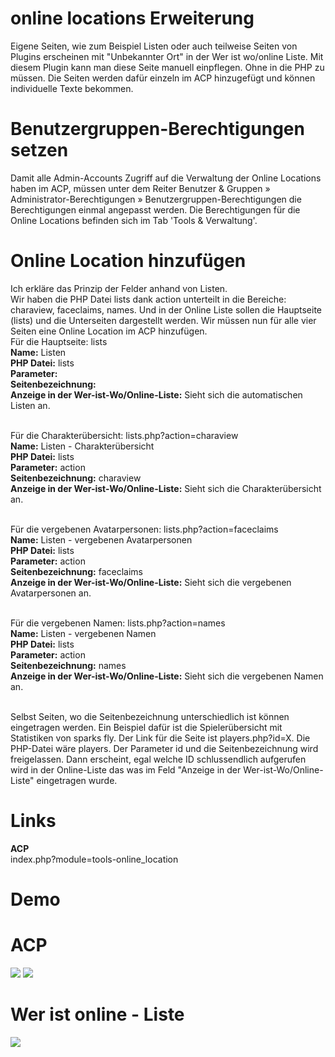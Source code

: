 # online locations Erweiterung
Eigene Seiten, wie zum Beispiel Listen oder auch teilweise Seiten von Plugins erscheinen mit "Unbekannter Ort" in der Wer ist wo/online Liste. Mit diesem Plugin kann man diese Seite manuell einpflegen. Ohne in die PHP zu müssen. Die Seiten werden dafür einzeln im ACP hinzugefügt und können individuelle Texte bekommen. 

# Benutzergruppen-Berechtigungen setzen
Damit alle Admin-Accounts Zugriff auf die Verwaltung der Online Locations haben im ACP, müssen unter dem Reiter Benutzer & Gruppen » Administrator-Berechtigungen » Benutzergruppen-Berechtigungen die Berechtigungen einmal angepasst werden. Die Berechtigungen für die Online Locations befinden sich im Tab 'Tools & Verwaltung'.

# Online Location hinzufügen
Ich erkläre das Prinzip der Felder anhand von Listen.<br>
Wir haben die PHP Datei lists dank action unterteilt in die Bereiche: charaview, faceclaims, names. Und in der Online Liste sollen die Hauptseite (lists) und die Unterseiten dargestellt werden. Wir müssen nun für alle vier Seiten eine Online Location im ACP hinzufügen.<br>
Für die Hauptseite: lists<br>
<b>Name:</b> Listen<br>
<b>PHP Datei:</b> lists<br>
<b>Parameter:</b><br>
<b>Seitenbezeichnung:</b><br>
<b>Anzeige in der Wer-ist-Wo/Online-Liste:</b> Sieht sich die automatischen Listen an.<br><br>

Für die Charakterübersicht: lists.php?action=charaview<br>
<b>Name:</b> Listen - Charakterübersicht<br>
<b>PHP Datei:</b> lists<br>
<b>Parameter:</b> action<br>
<b>Seitenbezeichnung:</b> charaview<br>
<b>Anzeige in der Wer-ist-Wo/Online-Liste:</b> Sieht sich die Charakterübersicht an.<br><br>

Für die vergebenen Avatarpersonen: lists.php?action=faceclaims<br>
<b>Name:</b> Listen - vergebenen Avatarpersonen<br>
<b>PHP Datei:</b> lists<br>
<b>Parameter:</b> action<br>
<b>Seitenbezeichnung:</b> faceclaims<br>
<b>Anzeige in der Wer-ist-Wo/Online-Liste:</b> Sieht sich die vergebenen Avatarpersonen an.<br><br>

Für die vergebenen Namen: lists.php?action=names<br>
<b>Name:</b> Listen - vergebenen Namen<br>
<b>PHP Datei:</b> lists<br>
<b>Parameter:</b> action<br>
<b>Seitenbezeichnung:</b> names<br>
<b>Anzeige in der Wer-ist-Wo/Online-Liste:</b> Sieht sich die vergebenen Namen an.<br><br>

Selbst Seiten, wo die Seitenbezeichnung unterschiedlich ist können eingetragen werden. Ein Beispiel dafür ist die Spielerübersicht mit Statistiken von sparks fly. Der Link für die Seite ist players.php?id=X. Die PHP-Datei wäre players. Der Parameter id und die Seitenbezeichnung wird freigelassen. Dann erscheint, egal welche ID schlussendlich aufgerufen wird in der Online-Liste das was im Feld "Anzeige in der Wer-ist-Wo/Online-Liste" eingetragen wurde.

# Links
<b>ACP</b><br>
index.php?module=tools-online_location

# Demo
# ACP
<img src="https://stormborn.at/plugins/onlinelocation_acp.png">
<img src="https://stormborn.at/plugins/onlinelocation_acp_add.png">

# Wer ist online - Liste
<img src="https://stormborn.at/plugins/onlinelocation_online.png">
